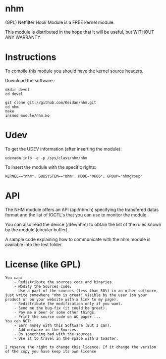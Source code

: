 nhm
===

(GPL) Netfilter Hook Module is a FREE kernel module.



This module is distributed in the hope that it will be useful, but WITHOUT ANY WARRANTY.

Instructions
============


To compile this module you should have the kernel source headers.

Download the software :

	mkdir devel
	cd devel
	
	git clone git://github.com/Keidan/nhm.git
	cd nhm
	make
	insmod module/nhm.ko


Udev
====


To get the UDEV information (after inserting the module):

	udevadm info -a -p /sys/class/nhm/nhm


To insert the module with the specific rights:

	KERNEL=="nhm", SUBSYSTEM=="nhm", MODE="0666", GROUP="nhmgroup"



API
====


The NHM module offers an API (api/nhm.h) specifying the transfered datas format and the list of IOCTL's that you can use to monitor the module.

You can also read the device (/dev/nhm) to obtain the list of the rules known by the module (circular buffer).

A sample code explaining how to communicate with the nhm module is available into the test folder.
  

License (like GPL)
==================

	You can:
		- Redistribute the sources code and binaries.
		- Modify the Sources code.
		- Use a part of the sources (less than 50%) in an other software, just write somewhere "nhm is great" visible by the user (on your product or on your website with a link to my page).
		- Redistribute the modification only if you want.
		- Send me the bug-fix (it could be great).
		- Pay me a beer or some other things.
		- Print the source code on WC paper ...
	You can NOT:
		- Earn money with this Software (But I can).
		- Add malware in the Sources.
		- Do something bad with the sources.
		- Use it to travel in the space with a toaster.
	
	I reserve the right to change this licence. If it change the version of the copy you have keep its own license
